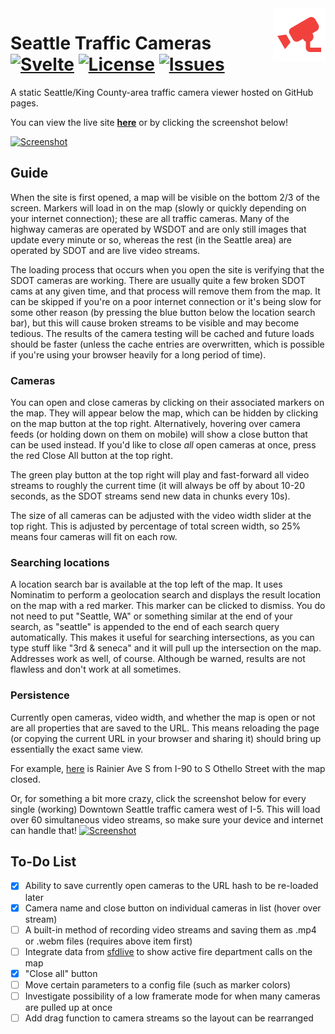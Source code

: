 <img src="icon.png" align="right" height="84" />

# Seattle Traffic Cameras [![Svelte](https://img.shields.io/badge/svelte-%23f1413d.svg?style=for-the-badge&logo=svelte&logoColor=white)](https://svelte.dev/) [![License](https://img.shields.io/github/license/the-sink/seattle-traffic-cams)](https://github.com/the-sink/seattle-traffic-cams/blob/main/LICENSE) [![Issues](https://img.shields.io/github/issues/the-sink/seattle-traffic-cams)](https://github.com/the-sink/seattle-traffic-cams/issues)

A static Seattle/King County-area traffic camera viewer hosted on GitHub pages.

You can view the live site **[here](https://the-sink.github.io/seattle-traffic-cams/public/)** or by clicking the screenshot below!

[![Screenshot](https://i.imgur.com/KS8pxPn.jpeg)](https://the-sink.github.io/seattle-traffic-cams/public/)

## Guide

When the site is first opened, a map will be visible on the bottom 2/3 of the screen. Markers will load in on the map (slowly or quickly depending on your internet connection); these are all traffic cameras. Many of the highway cameras are operated by WSDOT and are only still images that update every minute or so, whereas the rest (in the Seattle area) are operated by SDOT and are live video streams.

The loading process that occurs when you open the site is verifying that the SDOT cameras are working. There are usually quite a few broken SDOT cams at any given time, and that process will remove them from the map. It can be skipped if you're on a poor internet connection or it's being slow for some other reason (by pressing the blue button below the location search bar), but this will cause broken streams to be visible and may become tedious. The results of the camera testing will be cached and future loads should be faster (unless the cache entries are overwritten, which is possible if you're using your browser heavily for a long period of time).

### Cameras

You can open and close cameras by clicking on their associated markers on the map. They will appear below the map, which can be hidden by clicking on the map button at the top right. Alternatively, hovering over camera feeds (or holding down on them on mobile) will show a close button that can be used instead. If you'd like to close *all* open cameras at once, press the red Close All button at the top right.

The green play button at the top right will play and fast-forward all video streams to roughly the current time (it will always be off by about 10-20 seconds, as the SDOT streams send new data in chunks every 10s).

The size of all cameras can be adjusted with the video width slider at the top right. This is adjusted by percentage of total screen width, so 25% means four cameras will fit on each row.

### Searching locations

A location search bar is available at the top left of the map. It uses Nominatim to perform a geolocation search and displays the result location on the map with a red marker. This marker can be clicked to dismiss. You do not need to put "Seattle, WA" or something similar at the end of your search, as "seattle" is appended to the end of each search query automatically. This makes it useful for searching intersections, as you can type stuff like "3rd & seneca" and it will pull up the intersection on the map. Addresses work as well, of course. Although be warned, results are not flawless and don't work at all sometimes.

### Persistence

Currently open cameras, video width, and whether the map is open or not are all properties that are saved to the URL. This means reloading the page (or copying the current URL in your browser and sharing it) should bring up essentially the exact same view.

For example, [here](https://the-sink.github.io/seattle-traffic-cams/public/?videoWidth=24&map=false#CMR-0279,CMR-0213,CMR-0280,CMR-0124,CMR-0281,CMR-0282,CMR-0283,CMR-0284,CMR-0138,CMR-0285,CMR-0286,CMR-0287) is Rainier Ave S from I-90 to S Othello Street with the map closed.

Or, for something a bit more crazy, click the screenshot below for every single (working) Downtown Seattle traffic camera west of I-5. This will load over 60 simultaneous video streams, so make sure your device and internet can handle that!
[![Screenshot](https://i.imgur.com/4IXfzS0.jpeg)](https://the-sink.github.io/seattle-traffic-cams/public/?videoWidth=10&map=false#CMR-0017,CMR-0332,CMR-0096,CMR-0098,CMR-0184,CMR-0267,CMR-0315,CMR-0097,CMR-0317,CMR-0056,CMR-0241,CMR-0171,CMR-0182,CMR-0106,CMR-0169,CMR-0040,CMR-0170,CMR-0173,CMR-0185,CMR-0168,CMR-0167,CMR-0186,CMR-0059,CMR-0261,CMR-0264,CMR-0174,CMR-0046,CMR-0240,CMR-0239,CMR-0039,CMR-0055,CMR-0058,CMR-0176,CMR-0030,CMR-0016,CMR-0257,CMR-0309,CMR-0255,CMR-0303,CMR-0178,CMR-0304,CMR-0188,CMR-0035,CMR-0069,CMR-0217,CMR-0165,CMR-0191,CMR-0291,CMR-0181,CMR-0305,CMR-0179,CMR-0153,CMR-0256,CMR-0180,CMR-0194,CMR-0318,CMR-0049,CMR-0156,CMR-0033,CMR-0218,CMR-0265,CMR-0310,CMR-0258,CMR-0311,CMR-0320,CMR-0189,CMR-0043)

## To-Do List

- [x]  Ability to save currently open cameras to the URL hash to be re-loaded later
- [x]  Camera name and close button on individual cameras in list (hover over stream)
- [ ]  A built-in method of recording video streams and saving them as .mp4 or .webm files (requires above item first)
- [ ]  Integrate data from [sfdlive](https://sfdlive.com) to show active fire department calls on the map
- [x]  "Close all" button
- [ ]  Move certain parameters to a config file (such as marker colors)
- [ ]  Investigate possibility of a low framerate mode for when many cameras are pulled up at once
- [ ]  Add drag function to camera streams so the layout can be rearranged